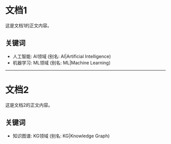 # 文档1

这是文档1的正文内容。

## 关键词

- 人工智能: AI领域 (别名: AI|Artificial Intelligence)
- 机器学习: ML领域 (别名: ML|Machine Learning)

---

# 文档2

这是文档2的正文内容。

## 关键词

- 知识图谱: KG领域 (别名: KG|Knowledge Graph)
